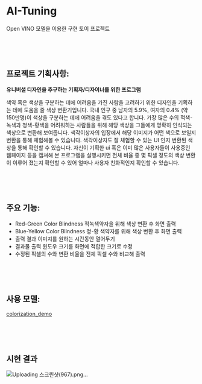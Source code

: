 # AI-Tuning
Open VINO 모델을 이용한 구현 토이 프로젝트

<br> <br> <br> 

## 프로젝트 기획사항:

**유니버셜 디자인을 추구하는 기획자/디자이너를 위한 프로그램**

  색약 혹은 색상을 구분하는 데에 어려움을 가진 사람을 고려하기 위한 디자인을 기획하는 데에 도움을 줄 색상 변환기입니다.
국내 인구 중 남자의 5.9%, 여자의 0.4% (약 150만명)이 색상을 구분하는 데에 어려움을 겪도 있다고 합니다.
가장 많은 수의 적색- 녹색과 청색-황색을 어려워하는 사람들을 위해 해당 색상을 그들에게 명확히 인식되는 색상으로 변환해 보여줍니다. 
색각이상자의 입장에서 해당 이미지가 어떤 색으로 보일지 변환을 통해 체험해볼 수 있습니다. 
색각이상자도 잘 체험할 수 있는 UI 인지 변환된 색상을 통해 확인할 수 있습니다.
자신이 기획한 ui 혹은 이미 많은 사용자들이 사용중인 웹페이지 등을 캡쳐해 본 프로그램을 실행시키면 전체 비율 중 몇 픽셀 정도의 색상 변환이 이루어 졌는지 확인할 수 있어 얼마나 사용자 친화적인지 확인할 수 있습니다. 

<br> <br> <br> 

## 주요 기능:

- Red-Green Color Blindness 적녹색약자을 위해 색상 변환 후 화면 출력
- Blue-Yellow Color Blindness 청-황 색약자를 위해 색상 변환 후 화면 출력 
- 출력 결과 이미지를 원하는 시간동안 열어두기
- 결과물 출력 윈도우 크기를 화면에 적합한 크기로 수정
- 수정된 픽셀의 수와 변환 비율을 전체 픽셀 수와 비교해 출력 

<br> <br> <br> 

## 사용 모델:

[colorization_demo](https://docs.openvino.ai/2024/omz_demos_colorization_demo_python.html)

<br> <br> <br> 

## 시현 결과 

![Uploading 스크린샷(967).png…]()
